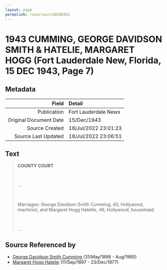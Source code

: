 ```yaml
---
layout: page
permalink: /sources/s10240352
---
```


# 1943 CUMMING, GEORGE DAVIDSON SMITH & HATELIE, MARGARET HOGG (Fort Lauderdale New, Florida, 15 DEC 1943, Page 7)

## Metadata

Field | Detail
---:|:---
Publication | Fort Lauderdale News
Original Document Date | 15/Dec/1943
Source Created | 18/Jul/2022 23:01:23
Source Last Updated | 18/Jul/2022 23:06:51

## Text

> **COUNTY COURT**
>
> <br/>
>
> ...
>
> <br/>
>
> Marriages: George Davidson Smith Cumming, 45, Hollywood, machinist, and Margaret Hogg Hatellie, 46, Hollywood, housemaid.
>
> <br/>
>
> ...
>

## Source Referenced by

* [George Davidson Smith Cumming](../people/@13773669@-george-davidson-smith-cumming-b1898-5-31-d1965-8.md) (31/May/1898 - Aug/1965)
* [Margaret Hogg Hatelie](../people/@43723296@-margaret-hogg-hatelie-b1897-9-11-d1977-12-23.md) (11/Sep/1897 - 23/Dec/1977)

